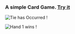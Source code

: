 ### A simple Card Game. [Try it](https://strider99.github.io/card-game/)

![Tie has Occurred !](https://i.imgur.com/4iFDZWa.png)

![Hand 1 wins !](https://i.imgur.com/X5kcfNI.png)

